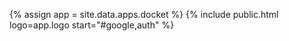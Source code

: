 {% assign app = site.data.apps.docket %}
{% include public.html logo=app.logo start="#google,auth" %}